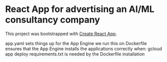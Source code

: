 # React App for advertising an AI/ML consultancy company

This project was bootstrapped with [Create React App](https://github.com/facebook/create-react-app).

app.yaml sets things up for the App Engine we run this on
Dockerfile ensures that the App Engine installs the applications correctly when: gcloud app deploy
requirements.txt is needed by the Dockerfile installation
